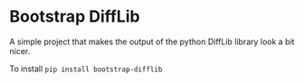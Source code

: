 Bootstrap DiffLib
=================

A simple project that makes the output of the python DiffLib library look a bit nicer.

To install `pip install bootstrap-difflib`